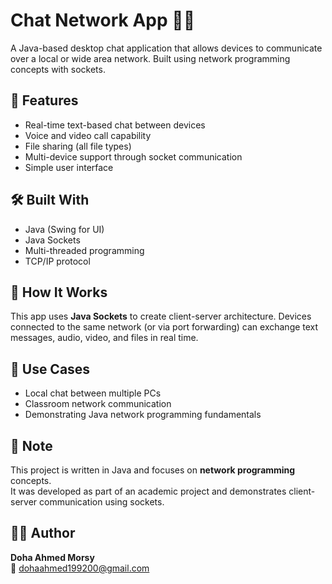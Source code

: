 # Chat Network App 💬🌐

A Java-based desktop chat application that allows devices to communicate over a local or wide area network. Built using network programming concepts with sockets.

## 🔧 Features
- Real-time text-based chat between devices
- Voice and video call capability
- File sharing (all file types)
- Multi-device support through socket communication
- Simple user interface

## 🛠️ Built With
- Java (Swing for UI)
- Java Sockets
- Multi-threaded programming
- TCP/IP protocol

## 📡 How It Works
This app uses **Java Sockets** to create client-server architecture. Devices connected to the same network (or via port forwarding) can exchange text messages, audio, video, and files in real time.

## 🚀 Use Cases
- Local chat between multiple PCs
- Classroom network communication
- Demonstrating Java network programming fundamentals

## 📁 Note
This project is written in Java and focuses on **network programming** concepts.  
It was developed as part of an academic project and demonstrates client-server communication using sockets.

## 👩‍💻 Author
**Doha Ahmed Morsy**  
📧 dohaahmed199200@gmail.com  

